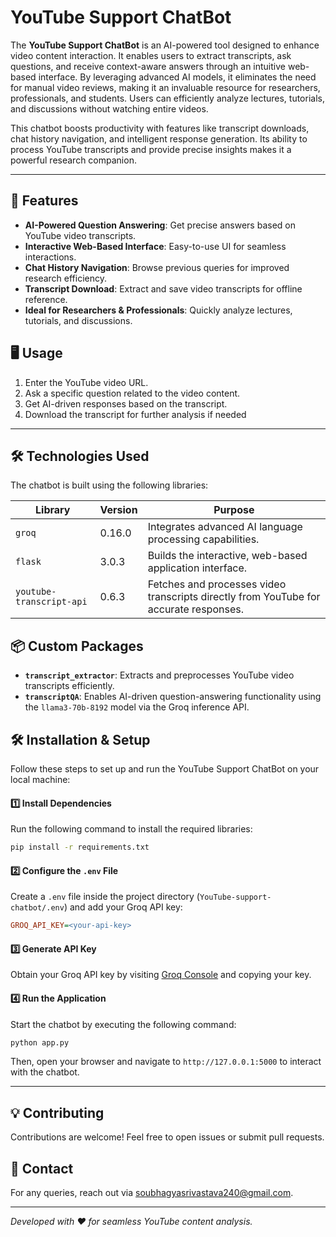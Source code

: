 # YouTube Support ChatBot

The **YouTube Support ChatBot** is an AI-powered tool designed to enhance video content interaction. It enables users to extract transcripts, ask questions, and receive context-aware answers through an intuitive web-based interface. By leveraging advanced AI models, it eliminates the need for manual video reviews, making it an invaluable resource for researchers, professionals, and students. Users can efficiently analyze lectures, tutorials, and discussions without watching entire videos.  

This chatbot boosts productivity with features like transcript downloads, chat history navigation, and intelligent response generation. Its ability to process YouTube transcripts and provide precise insights makes it a powerful research companion.

---

## 🚀 Features

- **AI-Powered Question Answering**: Get precise answers based on YouTube video transcripts.
- **Interactive Web-Based Interface**: Easy-to-use UI for seamless interactions.
- **Chat History Navigation**: Browse previous queries for improved research efficiency.
- **Transcript Download**: Extract and save video transcripts for offline reference.
- **Ideal for Researchers & Professionals**: Quickly analyze lectures, tutorials, and discussions.

## 🖥️ Usage

1. Enter the YouTube video URL.
2. Ask a specific question related to the video content.
3. Get AI-driven responses based on the transcript.
4. Download the transcript for further analysis if needed

---

## 🛠 Technologies Used

The chatbot is built using the following libraries:

| Library                        | Version  | Purpose  |
|--------------------------------|----------|-------------------------------------------------------------------------------------------------|
| `groq`                        | 0.16.0   | Integrates advanced AI language processing capabilities.                                      |
| `flask`                        | 3.0.3    | Builds the interactive, web-based application interface.                                     |
| `youtube-transcript-api`       | 0.6.3    | Fetches and processes video transcripts directly from YouTube for accurate responses.        |

## 📦 Custom Packages
- **`transcript_extractor`**: Extracts and preprocesses YouTube video transcripts efficiently.
- **`transcriptQA`**: Enables AI-driven question-answering functionality using the `llama3-70b-8192` model via the Groq inference API.

## 🛠 Installation & Setup

Follow these steps to set up and run the YouTube Support ChatBot on your local machine:

#### 1️⃣ Install Dependencies
Run the following command to install the required libraries:
```bash
pip install -r requirements.txt
```

#### 2️⃣ Configure the `.env` File
Create a `.env` file inside the project directory (`YouTube-support-chatbot/.env`) and add your Groq API key:
```ini
GROQ_API_KEY=<your-api-key>
```

#### 3️⃣ Generate API Key
Obtain your Groq API key by visiting [Groq Console](https://console.groq.com/keys) and copying your key.

#### 4️⃣ Run the Application
Start the chatbot by executing the following command:
```bash
python app.py
```
Then, open your browser and navigate to `http://127.0.0.1:5000` to interact with the chatbot.

---

## 💡 Contributing
Contributions are welcome! Feel free to open issues or submit pull requests.

## 📩 Contact
For any queries, reach out via [soubhagyasrivastava240@gmail.com](mailto:soubhagyasrivastava240@gmail.com).

---
*Developed with ❤️ for seamless YouTube content analysis.*
